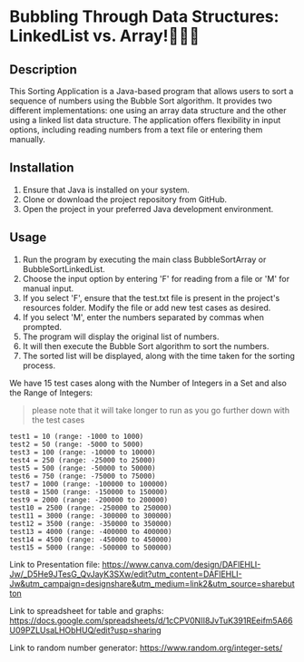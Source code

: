 # Bubbling Through Data Structures: LinkedList vs. Array!🫧🫧🐙

## Description
This Sorting Application is a Java-based program that allows users to sort a sequence of numbers using the Bubble Sort algorithm. It provides two different implementations: one using an array data structure and the other using a linked list data structure. The application offers flexibility in input options, including reading numbers from a text file or entering them manually.

## Installation
1. Ensure that Java is installed on your system.
2. Clone or download the project repository from GitHub.
3. Open the project in your preferred Java development environment.

## Usage
1. Run the program by executing the main class BubbleSortArray or BubbleSortLinkedList.
2. Choose the input option by entering 'F' for reading from a file or 'M' for manual input.
3. If you select 'F', ensure that the test.txt file is present in the project's resources folder. Modify the file or add new test cases as desired.
4. If you select 'M', enter the numbers separated by commas when prompted.
5. The program will display the original list of numbers.
6. It will then execute the Bubble Sort algorithm to sort the numbers.
6. The sorted list will be displayed, along with the time taken for the sorting process.


We have 15 test cases along with the Number of Integers in a Set and also the Range of Integers:

>please note that it will take longer to run as you go further down with the test cases

```
test1 = 10 (range: -1000 to 1000)
test2 = 50 (range: -5000 to 5000)
test3 = 100 (range: -10000 to 10000)
test4 = 250 (range: -25000 to 25000)
test5 = 500 (range: -50000 to 50000)
test6 = 750 (range: -75000 to 75000)
test7 = 1000 (range: -100000 to 100000)
test8 = 1500 (range: -150000 to 150000)
test9 = 2000 (range: -200000 to 200000)
test10 = 2500 (range: -250000 to 250000)
test11 = 3000 (range: -300000 to 300000)
test12 = 3500 (range: -350000 to 350000)
test13 = 4000 (range: -400000 to 400000)
test14 = 4500 (range: -450000 to 450000)
test15 = 5000 (range: -500000 to 500000)
```
Link to Presentation file: https://www.canva.com/design/DAFlEHLI-Jw/_D5He9JTesG_QvJayK3SXw/edit?utm_content=DAFlEHLI-Jw&utm_campaign=designshare&utm_medium=link2&utm_source=sharebutton


Link to spreadsheet for table and graphs: https://docs.google.com/spreadsheets/d/1cCPV0NII8JvTuK391REeifm5A66U09PZLUsaLHObHUQ/edit?usp=sharing

Link to random number generator: https://www.random.org/integer-sets/
